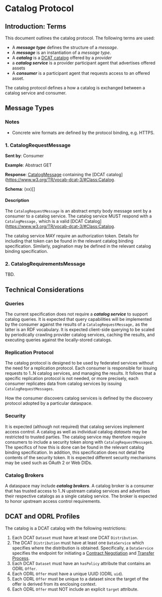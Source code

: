 # Catalog Protocol

## Introduction: Terms

This document outlines the catalog protocol. The following terms are used:

- A _**message type**_ defines the structure of a _message_.
- A _**message**_  is an instantiation of a _message type_.
- A _**catalog**_ is a [DCAT catalog](https://www.w3.org/TR/vocab-dcat-3/) offered by a _provider_ 
- a _**catalog service**_ is a provider participant agent that advertises offered assets
- A _**consumer**_ is a participant agent that requests access to an offered asset.

The catalog protocol defines a how a catalog is exchanged between a catalog service and consumer.

## Message Types

### Notes
- Concrete wire formats are defined by the protocol binding, e.g. HTTPS. 

### 1. CatalogRequestMessage

**Sent by**: Consumer

**Example**: Abstract GET

**Response**: [CatalogMessage](./message/catalog.message.json) containing the [DCAT catalog](https://www.w3.org/TR/vocab-dcat-3/#Class:Catalog. 

**Schema**: (xx)[]

#### Description

The `CatalogRequestMessage` is an abstract empty body message sent by a consumer to a catalog service. The catalog service MUST respond with a `CatalogMessage,` which is a 
valid [DCAT Catalog](https://www.w3.org/TR/vocab-dcat-3/#Class:Catalog.

The catalog service MAY require an authorization token. Details for including that token can be found in the relevant catalog binding specification. Similarly, pagination may
be defined in the relevant catalog binding specification.
                            

### 2. CatalogRequirementsMessage
TBD.                               
   
## Technical Considerations

### Queries

The current specification does not require a _**catalog service**_ to support catalog queries. It is expected that query capabilities will be implemented by the consumer against the 
results of a `CatalogRequestMessage,` as the latter is an RDF vocabulary. It is expected client-side querying to be scaled by periodically crawling provider catalog services,
caching the results, and executing queries against the locally-stored catalogs.    

### Replication Protocol

The catalog protocol is designed to be used by federated services without the need for a replication protocol. Each consumer is responsible for issuing requests
to 1..N catalog services, and managing the results. It follows that a specific replication protocol is not needed, or more precisely, each consumer replicates data from 
catalog services by issuing `CatalogRequestMessages`.  

How the consumer discovers catalog services is defined by the discovery protocol adopted by a particular dataspace. 

### Security

It is expected (although not required) that catalog services implement access control. A catalog as well as individual catalog _datasets_ may be restricted to trusted parties.
The catalog service may therefore require consumers to include a security token along with `CatalogRequestMessage`s. The specifics of how this is done can be found in the relevant 
catalog binding specification. In addition, this specification does not detail the contents of the security token. It is expected different security mechanisms may be used such
as OAuth 2 or Web DIDs.

### Catalog Brokers

A dataspace may include _**catalog brokers**_. A catalog broker is a consumer that has trusted access to 1..N upstream catalog services and advertises their respective catalogs as a
single catalog service. The broker is expected to honor upstream access control requirements.

## DCAT and ODRL Profiles

The catalog is a DCAT catalog with the following restrictions:

1. Each DCAT `Dataset` must have at least one DCAT `Distribution`. 
2. The DCAT `Distribution` must have at least one `DataService` which specifies where the distribution is obtained. Specifically, a `DataService` specifies the endpoint for 
   initiating a [Contract Negotiation](../negotiation/contract.negotiation.protocol.md) and [Transfer Process](TBD).
3. Each DCAT `Dataset` must have an `hasPolicy` attribute that contains an ODRL `Offer`.
4. Each ODRL `Offer` must have a unique UUID (ODRL `uid`).
5. Each ODRL `Offer` must be unique to a dataset since the target of the offer is derived from its enclosing context.
6. Each ODRL `Offer` must NOT include an explicit `target` attribute. 
